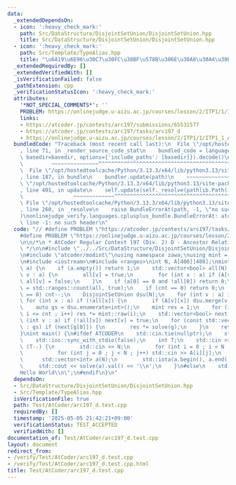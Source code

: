 ```yaml
---
data:
  _extendedDependsOn:
  - icon: ':heavy_check_mark:'
    path: Src/DataStructure/DisjointSetUnion/DisjointSetUnion.hpp
    title: Src/DataStructure/DisjointSetUnion/DisjointSetUnion.hpp
  - icon: ':heavy_check_mark:'
    path: Src/Template/TypeAlias.hpp
    title: "\u6A19\u6E96\u30C7\u30FC\u30BF\u578B\u306E\u30A8\u30A4\u30EA\u30A2\u30B9"
  _extendedRequiredBy: []
  _extendedVerifiedWith: []
  _isVerificationFailed: false
  _pathExtension: cpp
  _verificationStatusIcon: ':heavy_check_mark:'
  attributes:
    '*NOT_SPECIAL_COMMENTS*': ''
    PROBLEM: https://onlinejudge.u-aizu.ac.jp/courses/lesson/2/ITP1/1/ITP1_1_A
    links:
    - https://atcoder.jp/contests/arc197/submissions/65531577
    - https://atcoder.jp/contests/arc197/tasks/arc197_d
    - https://onlinejudge.u-aizu.ac.jp/courses/lesson/2/ITP1/1/ITP1_1_A
  bundledCode: "Traceback (most recent call last):\n  File \"/opt/hostedtoolcache/Python/3.13.3/x64/lib/python3.13/site-packages/onlinejudge_verify/documentation/build.py\"\
    , line 71, in _render_source_code_stat\n    bundled_code = language.bundle(stat.path,\
    \ basedir=basedir, options={'include_paths': [basedir]}).decode()\n          \
    \         ~~~~~~~~~~~~~~~^^^^^^^^^^^^^^^^^^^^^^^^^^^^^^^^^^^^^^^^^^^^^^^^^^^^^^^^^^^^^^^^^^\n\
    \  File \"/opt/hostedtoolcache/Python/3.13.3/x64/lib/python3.13/site-packages/onlinejudge_verify/languages/cplusplus.py\"\
    , line 187, in bundle\n    bundler.update(path)\n    ~~~~~~~~~~~~~~^^^^^^\n  File\
    \ \"/opt/hostedtoolcache/Python/3.13.3/x64/lib/python3.13/site-packages/onlinejudge_verify/languages/cplusplus_bundle.py\"\
    , line 401, in update\n    self.update(self._resolve(pathlib.Path(included), included_from=path))\n\
    \                ~~~~~~~~~~~~~^^^^^^^^^^^^^^^^^^^^^^^^^^^^^^^^^^^^^^^^^^^^\n \
    \ File \"/opt/hostedtoolcache/Python/3.13.3/x64/lib/python3.13/site-packages/onlinejudge_verify/languages/cplusplus_bundle.py\"\
    , line 260, in _resolve\n    raise BundleErrorAt(path, -1, \"no such header\"\
    )\nonlinejudge_verify.languages.cplusplus_bundle.BundleErrorAt: atcoder/modint:\
    \ line -1: no such header\n"
  code: "// #define PROBLEM \"https://atcoder.jp/contests/arc197/tasks/arc197_d\"\n\
    #define PROBLEM \"https://onlinejudge.u-aizu.ac.jp/courses/lesson/2/ITP1/1/ITP1_1_A\"\
    \n\n/*\n * AtCoder Regular Contest 197 (Div. 2) D - Ancestor Relation\n * https://atcoder.jp/contests/arc197/submissions/65531577\n\
    \ */\n\n#include \"../../Src/DataStructure/DisjointSetUnion/DisjointSetUnion.hpp\"\
    \n#include \"atcoder/modint\"\nusing namespace zawa;\nusing mint = atcoder::modint998244353;\n\
    \n#include <iostream>\n#include <ranges>\nint N, A[400][400];\nmint solve(std::vector<int>\
    \ a) {\n    if (a.empty()) return 1;\n    std::vector<bool> all(N);\n    for (int\
    \ v : a) {\n        all[v] = true;\n        for (int x : a) if (A[v][x] == 0)\
    \ all[v] = false;\n    }\n    if (a[0] == 0 and !all[0]) return 0;\n    int cnt\
    \ = std::ranges::count(all, true);\n    if (cnt == 0) return 0;\n    if (a[0]\
    \ == 0) cnt--;\n    DisjointSetUnion dsu(N);\n    for (int v : a) if (!all[v])\
    \ for (int x : a) if (!all[x]) {\n        if (A[v][x]) dsu.merge(v, x);\n    }\n\
    \    auto gs = dsu.enumerate<int>();\n    mint res = 1;\n    for (int i = 1 ;\
    \ i <= cnt ; i++) res *= mint::raw(i);\n    std::vector<bool> next(N);\n    for\
    \ (int v : a) if (!all[v]) next[v] = true;\n    for (const std::vector<int>& g\
    \ : gs) if (next[g[0]]) {\n        res *= solve(g);\n    }\n    return res;\n\
    }\nint main() {\n#ifdef ATCODER\n    std::cin.tie(nullptr);\n    std::cout.tie(nullptr);\n\
    \    std::ios::sync_with_stdio(false);\n    int T;\n    std::cin >> T;\n    while\
    \ (T--) {\n        std::cin >> N;\n        for (int i = 0 ; i < N ; i++) {\n \
    \           for (int j = 0 ; j < N ; j++) std::cin >> A[i][j];\n        }\n  \
    \      std::vector<int> a(N);\n        std::iota(a.begin(), a.end(), 0);\n   \
    \     std::cout << solve(a).val() << '\\n';\n    }\n#else\n    std::cout << \"\
    Hello World\\n\";\n#endif\n}\n"
  dependsOn:
  - Src/DataStructure/DisjointSetUnion/DisjointSetUnion.hpp
  - Src/Template/TypeAlias.hpp
  isVerificationFile: true
  path: Test/AtCoder/arc197_d.test.cpp
  requiredBy: []
  timestamp: '2025-05-05 21:42:21+09:00'
  verificationStatus: TEST_ACCEPTED
  verifiedWith: []
documentation_of: Test/AtCoder/arc197_d.test.cpp
layout: document
redirect_from:
- /verify/Test/AtCoder/arc197_d.test.cpp
- /verify/Test/AtCoder/arc197_d.test.cpp.html
title: Test/AtCoder/arc197_d.test.cpp
---
```

